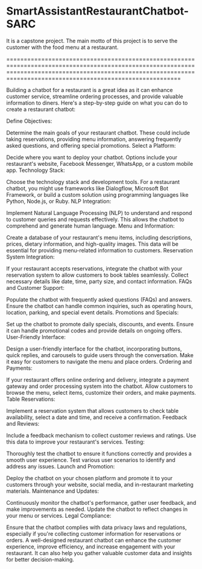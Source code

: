 # SmartAssistantRestaurantChatbot-SARC
It is a capstone project. The main motto of this project is to serve the customer with the food menu at a restaurant.


====================================================================================================================================================================================================================

Building a chatbot for a restaurant is a great idea as it can enhance customer service, streamline ordering processes, and provide valuable information to diners. Here's a step-by-step guide on what you can do to create a restaurant chatbot:

Define Objectives:

Determine the main goals of your restaurant chatbot. These could include taking reservations, providing menu information, answering frequently asked questions, and offering special promotions.
Select a Platform:

Decide where you want to deploy your chatbot. Options include your restaurant's website, Facebook Messenger, WhatsApp, or a custom mobile app.
Technology Stack:

Choose the technology stack and development tools. For a restaurant chatbot, you might use frameworks like Dialogflow, Microsoft Bot Framework, or build a custom solution using programming languages like Python, Node.js, or Ruby.
NLP Integration:

Implement Natural Language Processing (NLP) to understand and respond to customer queries and requests effectively. This allows the chatbot to comprehend and generate human language.
Menu and Information:

Create a database of your restaurant's menu items, including descriptions, prices, dietary information, and high-quality images. This data will be essential for providing menu-related information to customers.
Reservation System Integration:

If your restaurant accepts reservations, integrate the chatbot with your reservation system to allow customers to book tables seamlessly. Collect necessary details like date, time, party size, and contact information.
FAQs and Customer Support:

Populate the chatbot with frequently asked questions (FAQs) and answers. Ensure the chatbot can handle common inquiries, such as operating hours, location, parking, and special event details.
Promotions and Specials:

Set up the chatbot to promote daily specials, discounts, and events. Ensure it can handle promotional codes and provide details on ongoing offers.
User-Friendly Interface:

Design a user-friendly interface for the chatbot, incorporating buttons, quick replies, and carousels to guide users through the conversation. Make it easy for customers to navigate the menu and place orders.
Ordering and Payments:

If your restaurant offers online ordering and delivery, integrate a payment gateway and order processing system into the chatbot. Allow customers to browse the menu, select items, customize their orders, and make payments.
Table Reservations:

Implement a reservation system that allows customers to check table availability, select a date and time, and receive a confirmation.
Feedback and Reviews:

Include a feedback mechanism to collect customer reviews and ratings. Use this data to improve your restaurant's services.
Testing:

Thoroughly test the chatbot to ensure it functions correctly and provides a smooth user experience. Test various user scenarios to identify and address any issues.
Launch and Promotion:

Deploy the chatbot on your chosen platform and promote it to your customers through your website, social media, and in-restaurant marketing materials.
Maintenance and Updates:

Continuously monitor the chatbot's performance, gather user feedback, and make improvements as needed. Update the chatbot to reflect changes in your menu or services.
Legal Compliance:

Ensure that the chatbot complies with data privacy laws and regulations, especially if you're collecting customer information for reservations or orders.
A well-designed restaurant chatbot can enhance the customer experience, improve efficiency, and increase engagement with your restaurant. It can also help you gather valuable customer data and insights for better decision-making.
